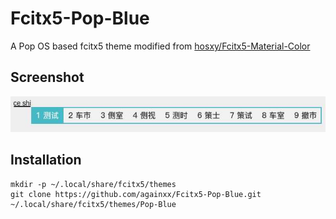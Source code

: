 # Fcitx5-Pop-Blue
A Pop OS based fcitx5 theme modified from [hosxy/Fcitx5-Material-Color](https://github.com/hosxy/Fcitx5-Material-Color)

## Screenshot
![screeshot](https://github.com/againxx/Fcitx5-Pop-Blue/blob/main/screeshot.jpg)

## Installation
```shell
mkdir -p ~/.local/share/fcitx5/themes
git clone https://github.com/againxx/Fcitx5-Pop-Blue.git ~/.local/share/fcitx5/themes/Pop-Blue
```
